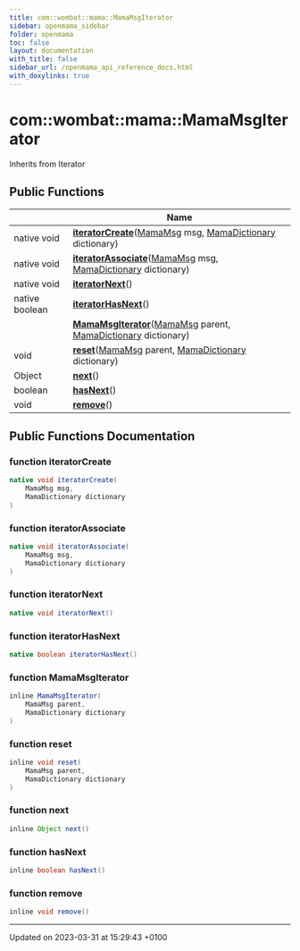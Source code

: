 ```yaml
---
title: com::wombat::mama::MamaMsgIterator
sidebar: openmama_sidebar
folder: openmama
toc: false
layout: documentation
with_title: false
sidebar_url: /openmama_api_reference_docs.html
with_doxylinks: true
---
```


# com::wombat::mama::MamaMsgIterator





Inherits from Iterator

## Public Functions

|                | Name           |
| -------------- | -------------- |
| native void | **[iteratorCreate](classcom_1_1wombat_1_1mama_1_1MamaMsgIterator.html#function-iteratorcreate)**([MamaMsg](classcom_1_1wombat_1_1mama_1_1MamaMsg.html) msg, [MamaDictionary](classcom_1_1wombat_1_1mama_1_1MamaDictionary.html) dictionary) |
| native void | **[iteratorAssociate](classcom_1_1wombat_1_1mama_1_1MamaMsgIterator.html#function-iteratorassociate)**([MamaMsg](classcom_1_1wombat_1_1mama_1_1MamaMsg.html) msg, [MamaDictionary](classcom_1_1wombat_1_1mama_1_1MamaDictionary.html) dictionary) |
| native void | **[iteratorNext](classcom_1_1wombat_1_1mama_1_1MamaMsgIterator.html#function-iteratornext)**() |
| native boolean | **[iteratorHasNext](classcom_1_1wombat_1_1mama_1_1MamaMsgIterator.html#function-iteratorhasnext)**() |
| | **[MamaMsgIterator](classcom_1_1wombat_1_1mama_1_1MamaMsgIterator.html#function-mamamsgiterator)**([MamaMsg](classcom_1_1wombat_1_1mama_1_1MamaMsg.html) parent, [MamaDictionary](classcom_1_1wombat_1_1mama_1_1MamaDictionary.html) dictionary) |
| void | **[reset](classcom_1_1wombat_1_1mama_1_1MamaMsgIterator.html#function-reset)**([MamaMsg](classcom_1_1wombat_1_1mama_1_1MamaMsg.html) parent, [MamaDictionary](classcom_1_1wombat_1_1mama_1_1MamaDictionary.html) dictionary) |
| Object | **[next](classcom_1_1wombat_1_1mama_1_1MamaMsgIterator.html#function-next)**() |
| boolean | **[hasNext](classcom_1_1wombat_1_1mama_1_1MamaMsgIterator.html#function-hasnext)**() |
| void | **[remove](classcom_1_1wombat_1_1mama_1_1MamaMsgIterator.html#function-remove)**() |

## Public Functions Documentation

### function iteratorCreate

```java
native void iteratorCreate(
    MamaMsg msg,
    MamaDictionary dictionary
)
```


### function iteratorAssociate

```java
native void iteratorAssociate(
    MamaMsg msg,
    MamaDictionary dictionary
)
```


### function iteratorNext

```java
native void iteratorNext()
```


### function iteratorHasNext

```java
native boolean iteratorHasNext()
```


### function MamaMsgIterator

```java
inline MamaMsgIterator(
    MamaMsg parent,
    MamaDictionary dictionary
)
```


### function reset

```java
inline void reset(
    MamaMsg parent,
    MamaDictionary dictionary
)
```


### function next

```java
inline Object next()
```


### function hasNext

```java
inline boolean hasNext()
```


### function remove

```java
inline void remove()
```


-------------------------------

Updated on 2023-03-31 at 15:29:43 +0100